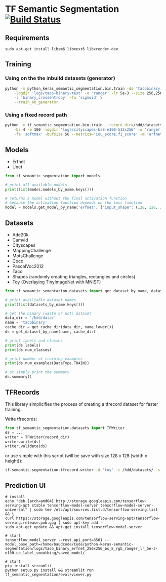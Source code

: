 # TF Semantic Segmentation [![Build Status](https://travis-ci.com/baudcode/tf-semantic-segmentation.svg?branch=master)](https://travis-ci.com/baudcode/tf-semantic-segmentation)

## Requirements

```
sudo apt-get install libsm6 libxext6 libxrender-dev
```

## Training

### Using on the the inbuild datasets (generator)

```bash
python -m python_keras_semantic_segmentation.bin.train -ds 'tacobinary' -bs 8 -e 100 \
    -logdir 'logs/taco-binary-test' -o 'ranger' -lr 5e-3 --size 256,256 \
    -l 'binary_crossentropy' -fa 'sigmoid' \
    --train_on_generator
```

### Using a fixed record path

```bash
python -m tf_semantic_segmentation.bin.train --record_dir=/hdd/datasets/cityscapes/records/cityscapes-512x256-rgb/ \
    -bs 4 -e 100 -logdir 'logs/cityscapes-bs8-e100-512x256' -o 'ranger' -lr 1e-4 -l 'categorical_crossentropy' \
    -fa 'softmax' -bufsize 50 --metrics='iou_score,f1_score' -m 'erfnet' --gpus='0' -a 'mish'
```

## Models

- Erfnet
- Unet

```python
from tf_semantic_segmentation import models

# print all available models
print(list(modes.models_by_name.keys()))

# returns a model without the final activation function
# because the activation function depends on the loss function
model = models.get_model_by_name('erfnet', {"input_shape": (128, 128, 3), "num_classes": 5})
```

## Datasets

- Ade20k
- Camvid
- Cityscapes
- MappingChallenge
- MotsChallenge
- Coco
- PascalVoc2012
- Taco
- Shapes (randomly creating triangles, rectangles and circles)
- Toy (Overlaying TinyImageNet with MNIST)

```python
from tf_semantic_sementation.datasets import get_dataset by name, datasets_by_name, DataType, get_cache_dir

# print availiable dataset names
print(list(datasets_by_name.keys()))

# get the binary (waste or not) dataset
data_dir = '/hdd/data/'
name = 'tacobinary'
cache_dir = get_cache_dir(data_dir, name.lower())
ds = get_dataset_by_name(name, cache_dir)

# print labels and classes
print(ds.labels)
print(ds.num_classes)

# print number of training examples
print(ds.num_examples(DataType.TRAIN))

# or simply print the summary
ds.summary()
```

## TFRecords

This library simplicifies the process of creating a tfrecord dataset for faster training.

Write tfrecords:

```python
from tf_semantic_segmentation.datasets import TFWriter
ds = ...
writer = TFWriter(record_dir)
writer.write(ds)
writer.validate(ds)
```

or use simple with this script (will be save with size 128 x 128 (width x height)):

```bash
tf-semantic-segmentation-tfrecord-writer -d 'toy' -c /hdd/datasets/ -s '128,128'
```

## Prediction UI

```
# install
echo "deb [arch=amd64] http://storage.googleapis.com/tensorflow-serving-apt stable tensorflow-model-server tensorflow-model-server-universal" | sudo tee /etc/apt/sources.list.d/tensorflow-serving.list && \
curl https://storage.googleapis.com/tensorflow-serving-apt/tensorflow-serving.release.pub.gpg | sudo apt-key add -
sudo apt-get update && apt-get install tensorflow-model-server

# start
tensorflow_model_server --rest_api_port=8501 --model_base_path=/home/baudcode/Code/python-keras-semantic-segmentation/logs/taco_binary_erfnet_256x256_bs_8_rgb_ranger_lr_5e-3-e100-ce_label_smoothing/saved_model/

# start
pip install streamlit
python setup.py install && streamlit run tf_semantic_segmentation/eval/viewer.py
```
